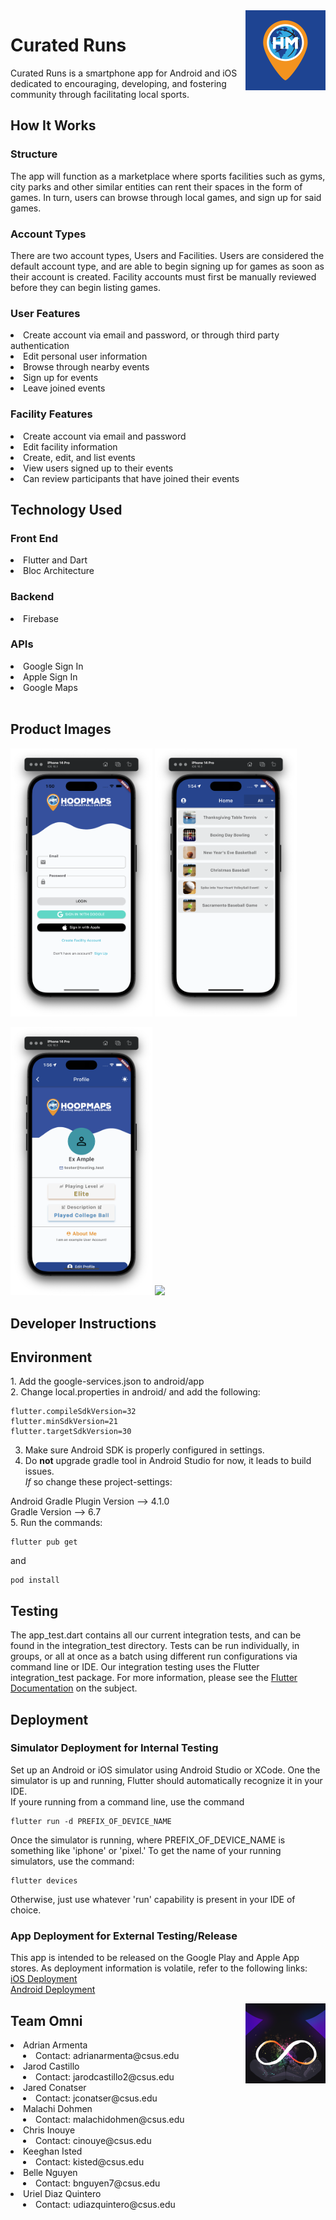 <img align="right" src="assets/HoopMapsOnBlue.png" alt="Hoopmaps logo" width="128">
<h1>Curated Runs</h1>

<p>
  Curated Runs is a smartphone app for Android and iOS dedicated to encouraging, developing, and fostering community 
through facilitating local sports.
</p>

<h2>How It Works</h2>

<h3>Structure</h3>
<p align="left">
  The app will function as a marketplace where sports facilities such as gyms, city parks and other similar entities can
  rent their spaces in the form of games. In turn, users can browse through local games, and sign up for said games.
</p>

<h3>Account Types</h3>
<p>
  There are two account types, Users and Facilities. Users are considered the default account type, and are able to 
begin signing up for games as soon as their account is created. Facility accounts must first be manually reviewed before
they can begin listing games.
</p>

<h3>User Features</h3>
<li>Create account via email and password, or through third party authentication</li>
<li>Edit personal user information</li>
<li>Browse through nearby events</li>
<li>Sign up for events</li>
<li>Leave joined events</li>

<h3>Facility Features</h3>
<li>Create account via email and password</li>
<li>Edit facility information</li>
<li>Create, edit, and list events</li>
<li>View users signed up to their events</li>
<li>Can review participants that have joined their events</li>

<h2>Technology Used</h2>

<h3>Front End</h3>
<li>Flutter and Dart</li>
<li>Bloc Architecture</li>

<h3>Backend</h3>
<li>Firebase</li>

<h3>APIs</h3>
<li>Google Sign In</li>
<li>Apple Sign In</li>
<li>Google Maps</li>

<br clear="both">

<h2>Product Images</h2>
<p float="left">
<img src="assets/Login_Page.png" width="45%">
<img src="assets/Home_Page.png" width="45%">
</p>
<p float="left">
<img src="assets/Profile_Page.png" width="45%">
<img src="assets/Game_Detail_Page.png" width="45%">
</p>

<h2>Developer Instructions</h2>

<h2>Environment</h2>
<p>
  1. Add the google-services.json to android/app <br>
  2. Change local.properties in android/ and add the following:<br>
  
  ```
  flutter.compileSdkVersion=32
  flutter.minSdkVersion=21
  flutter.targetSdkVersion=30
  ```
  
  3. Make sure Android SDK is properly configured in settings.<br>
  4. Do **not** upgrade gradle tool in Android Studio for now, it leads to build issues. <br>
  *If* so change these project-settings:<br>

  Android Gradle Plugin Version --> 4.1.0<br>
  Gradle Version --> 6.7<br>
  5. Run the commands:<br>
  ```
  flutter pub get
  ```
  
  and
  
  ```
  pod install
  ``` 
</p>

<h2>Testing</h2>
<p>
  The app_test.dart contains all our current integration tests, and can be 
  found in the integration_test directory. Tests can be run individually, in 
  groups, or all at once as a batch using different run configurations via 
  command line or IDE. Our integration testing uses the Flutter integration_test 
  package. For more information, please see the 
  <a href="https://docs.flutter.dev/cookbook/testing/integration/introduction">
  Flutter Documentation</a> on the subject.
</p>

<h2>Deployment</h2>
<h3>Simulator Deployment for Internal Testing</h3>
<p>
  Set up an Android or iOS simulator using Android Studio or XCode. One the 
  simulator is up and running, Flutter should automatically recognize it in your 
  IDE. 
  <br>
  If youre running from a command line, use the command<br>
    
  ```
  flutter run -d PREFIX_OF_DEVICE_NAME
  ```
  
  Once the simulator is running, where PREFIX_OF_DEVICE_NAME is something like 'iphone' or 'pixel.' To get the name of your running simulators, use the command:
  
  ```
  flutter devices
  ```
Otherwise, just use whatever 'run' capability is present in your IDE of choice.
</p>

<h3>App Deployment for External Testing/Release</h3>
<p>
  This app is intended to be released on the Google Play and Apple App stores. As deployment information is volatile, refer to the following links:
  <br><a href="https://docs.flutter.dev/deployment/ios">iOS Deployment</a>
  <br><a href="https://docs.flutter.dev/deployment/android">Android Deployment</a>
</p>

<img align="right" src="assets/Team_Omni_Logo.png" alt="Team Omni logo" width="128">
<h2>Team Omni</h2>
<li>Adrian Armenta</li>
<li style="text-indent: 20px">Contact: adrianarmenta@csus.edu</li>
<li>Jarod Castillo</li>
<li style="text-indent: 20px">Contact: jarodcastillo2@csus.edu</li>
<li>Jared Conatser</li>
<li style="text-indent: 20px">Contact: jconatser@csus.edu</li>
<li>Malachi Dohmen</li>
<li style="text-indent: 20px">Contact: malachidohmen@csus.edu</li>
<li>Chris Inouye</li>
<li style="text-indent: 20px">Contact: cinouye@csus.edu</li>
<li>Keeghan Isted</li>
<li style="text-indent: 20px">Contact: kisted@csus.edu</li>
<li>Belle Nguyen</li>
<li style="text-indent: 20px">Contact: bnguyen7@csus.edu</li>
<li>Uriel Diaz Quintero</li>
<li style="text-indent: 20px">Contact: udiazquintero@csus.edu</li>
